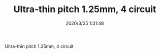 ﻿---
layout: post 
title: Ultra-thin pitch 1.25mm, 4 circuit
tags: FN125
categories: wire-harness
overview: Ultra-thin pitch 1.25mm, 4 circuit
series: FN125
part_number: JK125/06
thumb_img: static/202003/305-thumb-20200325093311.jpg
image: static/202003/305-20200325093311.jpg
date: 2020/3/25 1:31:48
---


Ultra-thin pitch 1.25mm, 4 circuit
